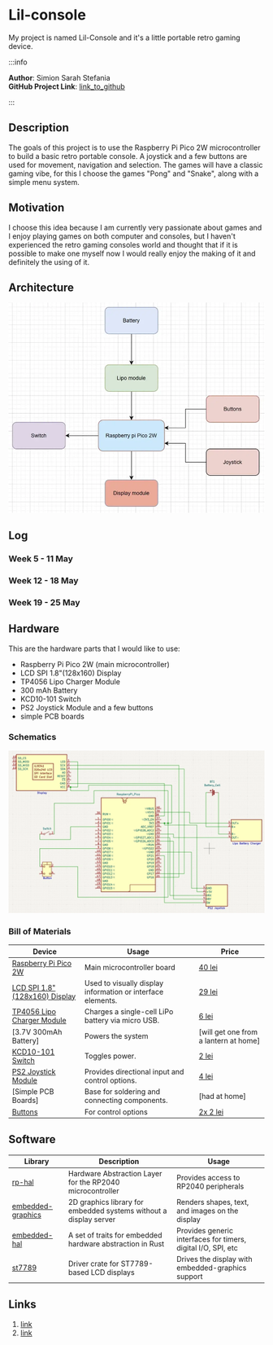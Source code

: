# Lil-console
My project is named Lil-Console and it's a little portable retro gaming device.

:::info

**Author**: Simion Sarah Stefania \
**GitHub Project Link**: [link_to_github](https://github.com/UPB-PMRust-Students/project-Dydys12)

:::

## Description

The goals of this project is to use the Raspberry Pi Pico 2W microcontroller to build a basic retro portable console. A joystick and a few buttons are used for movement, navigation and selection. The games will have a classic gaming vibe, for this I choose the games "Pong" and "Snake", along with a simple menu system.

## Motivation

I choose this idea because I am currently very passionate about games and I enjoy playing games on both computer and consoles, but I haven't experienced the retro gaming consoles world and thought that if it is possible to make one myself now I would really enjoy the making of it and definitely the using of it.  

## Architecture 

![Alt text](pic1.webp)

## Log

<!-- write your progress here every week -->

### Week 5 - 11 May

### Week 12 - 18 May

### Week 19 - 25 May

## Hardware

This are the hardware parts that I would like to use:

- Raspberry Pi Pico 2W (main microcontroller)
- LCD SPI 1.8"(128x160) Display
- TP4056 Lipo Charger Module
- 300 mAh Battery
- KCD10-101 Switch
- PS2 Joystick Module and a few buttons
- simple PCB boards


### Schematics

![Alt text](pic2.webp)

### Bill of Materials

<!-- Fill out this table with all the hardware components that you mi>

The format is 
```
| [Device](link://to/device) | This is used ... | [price](link://to/s>

```

-->

| Device | Usage | Price |
|--------|--------|-------|
| [Raspberry Pi Pico 2W](https://datasheets.raspberrypi.com/picow/pico-2-w-pinout.pdf) | Main microcontroller board | [40 lei](https://www.optimusdigital.ro/en/raspberry-pi-boards/13327-raspberry-pi-pico-2-w.html?search_query=raspberry+pi+pico&results=36) |
| [LCD SPI 1.8" (128x160) Display](https://www.openimpulse.com/blog/wp-content/uploads/wpsc/downloadables/1.8-SPI-LCD-Module-datasheet.pdf) | Used to visually display information or interface elements. | [29 lei](https://www.optimusdigital.ro/ro/optoelectronice-lcd-uri/1311-modul-lcd-spi-de-18-128x160.html?search_query=Modul+LCD+SPI+de+1.8%27%27+%28128x160%29&results=3) |
| [TP4056 Lipo Charger Module](https://static.chipdip.ru/lib/977/DOC002977110.pdf) | Charges a single-cell LiPo battery via micro USB. | [6 lei](https://www.optimusdigital.ro/ro/electronica-de-putere-incarcatoare/7534-incarcator-tp4056-cu-micro-usb-pt-baterie-lipo-1a-cu-protectie-pentru-circuite.html?search_query=Incarcator+TP4056+cu+MICRO+USB+pt.+Baterie+LiPo+%281A%29+cu+Prote&results=1) |
| [3.7V 300mAh Battery] | Powers the system | [will get one from a lantern at home] |
| [KCD10-101 Switch](https://www.ncr.hk/uploads/Switches/Rocker_Switch/KCD1-101F.pdf) | Toggles power. | [2 lei](https://www.optimusdigital.ro/ro/butoane-i-comutatoare/7377-comutator-kcd10-101.html?search_query=Comutator+KCD10-101&results=1) |
| [PS2 Joystick Module](https://naylampmechatronics.com/img/cms/Datasheets/000036%20-%20datasheet%20KY-023-Joy-IT.pdf) | Provides directional input and control options. | [4 lei](https://www.robofun.ro/componente/modul-joystick-ps2.html) |
| [Simple PCB Boards] | Base for soldering and connecting components. | [had at home] |
| [Buttons](https://components101.com/switches/push-button) | For control options | [2x 2 lei](https://www.optimusdigital.ro/ro/butoane-i-comutatoare/1114-buton-cu-capac-rotund-rou.html?search_query=%09Buton+cu+Capac+Rotund+Ro%C8%99u&results=1) |



## Software

| Library | Description | Usage |
|---------|-------------|-------|
| [rp-hal](https://github.com/rp-rs/rp-hal) | Hardware Abstraction Layer for the RP2040 microcontroller | Provides access to RP2040 peripherals |
| [embedded-graphics](https://github.com/embedded-graphics/embedded-graphics) | 2D graphics library for embedded systems without a display server | Renders shapes, text, and images on the display |
| [embedded-hal](https://github.com/rust-embedded/embedded-hal) | A set of traits for embedded hardware abstraction in Rust | Provides generic interfaces for timers, digital I/O, SPI, etc |
| [st7789](https://github.com/almindor/st7789) | Driver crate for ST7789-based LCD displays | Drives the display with embedded-graphics support |

## Links

1. [link](https://github.com/Gameboypi/SPW)
2. [link](https://www.youtube.com/watch?v=yauNQSS6nC4&t=16s)
